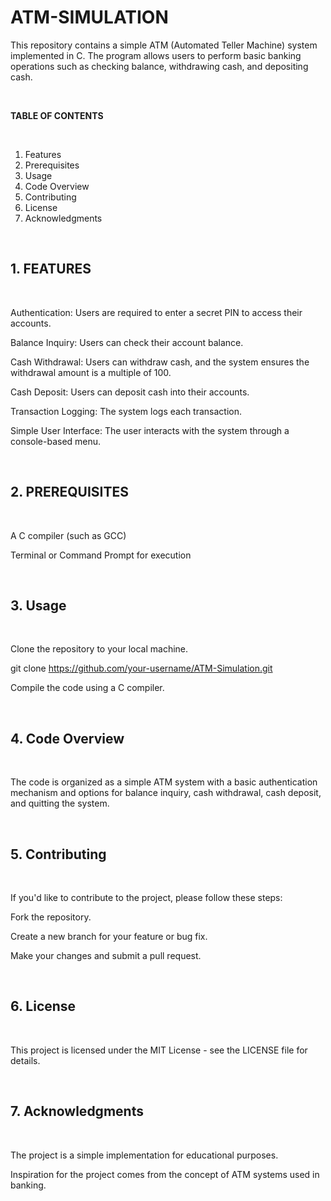# ATM-SIMULATION


This repository contains a simple ATM (Automated Teller Machine) system implemented in C. The program allows users to perform basic banking operations such as checking balance, withdrawing cash, and depositing cash.

<br>

__TABLE OF CONTENTS__

<br>

1. Features
2. Prerequisites
3. Usage
4. Code Overview
5. Contributing
6. License
7. Acknowledgments

<br>

## 1. FEATURES

<br>

Authentication: Users are required to enter a secret PIN to access their accounts.

Balance Inquiry: Users can check their account balance.

Cash Withdrawal: Users can withdraw cash, and the system ensures the withdrawal amount is a multiple of 100.

Cash Deposit: Users can deposit cash into their accounts.

Transaction Logging: The system logs each transaction.

Simple User Interface: The user interacts with the system through a console-based menu.

<br>

## 2. PREREQUISITES

<br>

A C compiler (such as GCC)

Terminal or Command Prompt for execution

<br>

## 3. Usage

<br>

Clone the repository to your local machine.

git clone https://github.com/your-username/ATM-Simulation.git

Compile the code using a C compiler.

<br>

## 4. Code Overview

<br>

The code is organized as a simple ATM system with a basic authentication mechanism and options for balance inquiry, cash withdrawal, cash deposit, and quitting the system.

<br>

## 5. Contributing

<br>

If you'd like to contribute to the project, please follow these steps:

Fork the repository.

Create a new branch for your feature or bug fix.

Make your changes and submit a pull request.

<br>

## 6. License

<br>

This project is licensed under the MIT License - see the LICENSE file for details.

<br>

## 7. Acknowledgments

<br>

The project is a simple implementation for educational purposes.

Inspiration for the project comes from the concept of ATM systems used in banking.




